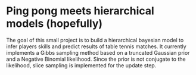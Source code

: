 # Ping pong meets hierarchical models (hopefully)
The goal of this small project is to build a hierarchical bayesian model to infer players skills and predict results of table tennis matches.
It currently implements a Gibbs sampling method based on a truncated Gaussian prior and a Negative Binomial likelihood. Since the prior is not conjugate to the likelihood, slice sampling is implemented for the update step.
